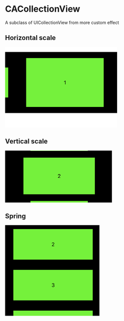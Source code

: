 # CACollectionView
A subclass of UICollectionView from more custom effect


## Horizontal scale
![image](./Resources/horizontal.gif)

## Vertical scale
![image](./Resources/vertical.gif)

## Spring
![image](./Resources/spring.gif)
